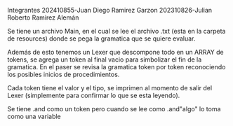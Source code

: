 Integrantes
202410855-Juan Diego Ramirez Garzon
202310826-Julian Roberto Ramirez Alemán

Se tiene un archivo Main, en el cual se lee el archivo .txt (esta en la carpeta de resources) donde se pega la gramatica que se quiere evaluar.

Además de esto tenemos un Lexer que descompone todo en un ARRAY de tokens, se agrega un token al final vacio para simbolizar el fin de la gramatica. En el paser se revisa la gramatica token por token reconociendo los posibles inicios de procedimientos.

Cada token tiene el valor y el tipo, se imprimen al momento de salir del Lexer (simplemente para confirmar lo que se esta leyendo).

Se tiene .and como un token pero cuando se lee como .and"algo" lo toma como una variable
